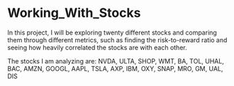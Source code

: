 # Working_With_Stocks
In this project, I will be exploring twenty different stocks and comparing them through different metrics, such as finding the risk-to-reward ratio and seeing how heavily correlated the stocks are with each other. 

The stocks I am analyzing are:
NVDA, ULTA, SHOP, WMT, BA, TOL, UHAL, BAC, AMZN, GOOGL, AAPL, TSLA, AXP, IBM, OXY, SNAP, MRO, GM, UAL, DIS
